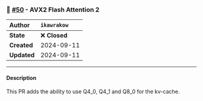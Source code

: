 ### 🔀 [#50](https://github.com/ikawrakow/ik_llama.cpp/pull/50) - AVX2 Flash Attention 2

| **Author** | `ikawrakow` |
| :--- | :--- |
| **State** | ❌ **Closed** |
| **Created** | 2024-09-11 |
| **Updated** | 2024-09-11 |

---

#### Description

This PR adds the ability to use Q4_0, Q4_1 and Q8_0 for the kv-cache.
